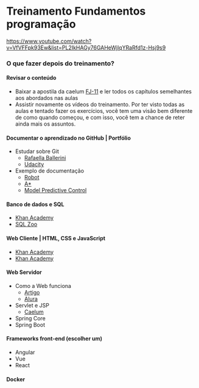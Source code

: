 # Treinamento Fundamentos programação

https://www.youtube.com/watch?v=VfVFFpk93Ew&list=PL2IkHAGy76GAHeWjlqYRaRfd1z-Hsj9s9

### O que fazer depois do treinamento?

#### **Revisar o conteúdo**
* Baixar a apostila da caelum [FJ-11](https://www.caelum.com.br/apostila/apostila-java-orientacao-objetos.pdf) e ler todos os capítulos semelhantes aos abordados nas aulas
* Assistir novamente os vídeos do treinamento. Por ter visto todas as aulas e tentado fazer os exercícios, você tem uma visão bem diferente de como quando começou, e com isso, você tem a chance de reter ainda mais os assuntos.

#### **Documentar o aprendizado no GitHub | Portfólio**
* Estudar sobre Git
    * [Rafaella Ballerini](https://youtu.be/DqTITcMq68k)
    * [Udacity](https://www.udacity.com/course/version-control-with-git--ud123)
* Exemplo de documentação
    * [Robot](https://github.com/matheuslrsouza/particle-filter-js)
    * [A*](https://github.com/matheuslrsouza/astar)
    * [Model Predictive Control](https://github.com/matheuslrsouza/CarND-MPC-Project)

#### **Banco de dados e SQL**
* [Khan Academy](https://pt.khanacademy.org/computing/computer-programming/sql)
* [SQL Zoo](https://sqlzoo.net/)

#### **Web Cliente | HTML, CSS e JavaScript**
* [Khan Academy](https://pt.khanacademy.org/computing/computer-programming/html-css)
* [Khan Academy](https://pt.khanacademy.org/computing/computer-programming/html-css-js)

#### **Web Servidor**
* Como a Web funciona
    * [Artigo](https://imasters.com.br/desenvolvimento/conhecendo-web-por-debaixo-dos-panos)
    * [Alura](https://www.alura.com.br/curso-online-http-fundamentos)
* Servlet e JSP
    * [Caelum](https://www.caelum.com.br/apostila-java-web)
* Spring Core
* Spring Boot

#### **Frameworks front-end (escolher um)**
* Angular
* Vue
* React

#### **Docker**
